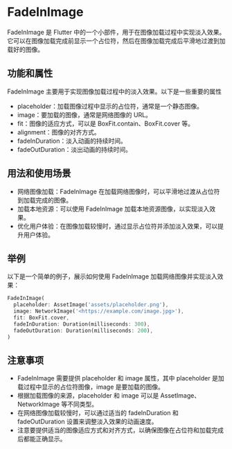 # FadeInImage

FadeInImage 是 Flutter 中的一个小部件，用于在图像加载过程中实现淡入效果。它可以在图像加载完成前显示一个占位符，然后在图像加载完成后平滑地过渡到加载好的图像。

## 功能和属性

FadeInImage 主要用于实现图像加载过程中的淡入效果。以下是一些重要的属性

- placeholder：加载图像过程中显示的占位符，通常是一个静态图像。
- image：要加载的图像，通常是网络图像的 URL。
- fit：图像的适应方式，可以是 BoxFit.contain、BoxFit.cover 等。
- alignment：图像的对齐方式。
- fadeInDuration：淡入动画的持续时间。
- fadeOutDuration：淡出动画的持续时间。

## 用法和使用场景

- 网络图像加载：FadeInImage 在加载网络图像时，可以平滑地过渡从占位符到加载完成的图像。
- 加载本地资源：可以使用 FadeInImage 加载本地资源图像，以实现淡入效果。
- 优化用户体验：在图像加载较慢时，通过显示占位符并添加淡入效果，可以提升用户体验。

## 举例

以下是一个简单的例子，展示如何使用 FadeInImage 加载网络图像并实现淡入效果：

```dart
FadeInImage(
  placeholder: AssetImage('assets/placeholder.png'),
  image: NetworkImage('<https://example.com/image.jpg>'),
  fit: BoxFit.cover,
  fadeInDuration: Duration(milliseconds: 300),
  fadeOutDuration: Duration(milliseconds: 200),
)
```

## 注意事项

- FadeInImage 需要提供 placeholder 和 image 属性，其中 placeholder 是加载过程中显示的占位符图像，image 是要加载的图像。
- 根据加载图像的来源，placeholder 和 image 可以是 AssetImage、NetworkImage 等不同类型。
- 在网络图像加载较慢时，可以通过适当的 fadeInDuration 和 fadeOutDuration 设置来调整淡入效果的动画速度。
- 注意要提供适当的图像适应方式和对齐方式，以确保图像在占位符和加载完成后都能正确显示。
